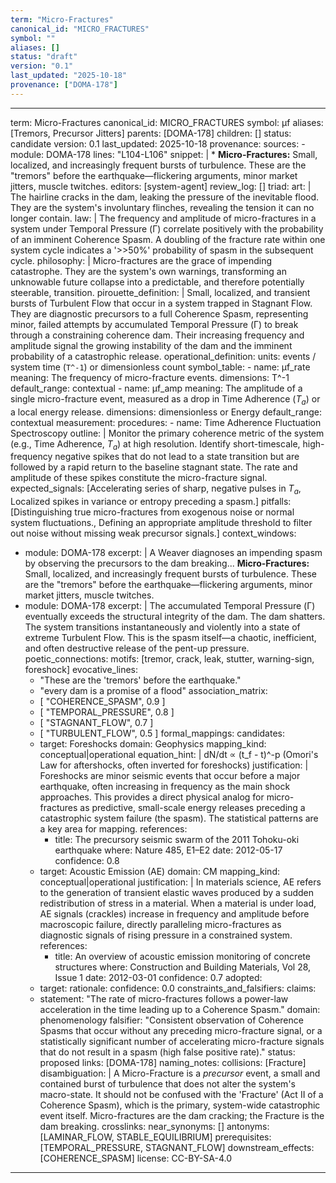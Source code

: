 ```yaml
---
term: "Micro-Fractures"
canonical_id: "MICRO_FRACTURES"
symbol: ""
aliases: []
status: "draft"
version: "0.1"
last_updated: "2025-10-18"
provenance: ["DOMA-178"]
---
```


---
term: Micro-Fractures
canonical_id: MICRO_FRACTURES
symbol: μf
aliases: [Tremors, Precursor Jitters]
parents: [DOMA-178]
children: []
status: candidate
version: 0.1
last_updated: 2025-10-18
provenance:
  sources:
    - module: DOMA-178
      lines: "L104-L106"
      snippet: |
        *   **Micro-Fractures:** Small, localized, and increasingly frequent bursts of turbulence. These are the "tremors" before the earthquake—flickering arguments, minor market jitters, muscle twitches.
  editors: [system-agent]
  review_log: []
triad:
  art: |
    The hairline cracks in the dam, leaking the pressure of the inevitable flood. They are the system's involuntary flinches, revealing the tension it can no longer contain.
  law: |
    The frequency and amplitude of micro-fractures in a system under Temporal Pressure (Γ) correlate positively with the probability of an imminent Coherence Spasm. A doubling of the fracture rate within one system cycle indicates a '>>50%' probability of spasm in the subsequent cycle.
  philosophy: |
    Micro-fractures are the grace of impending catastrophe. They are the system's own warnings, transforming an unknowable future collapse into a predictable, and therefore potentially steerable, transition.
pirouette_definition: |
  Small, localized, and transient bursts of Turbulent Flow that occur in a system trapped in Stagnant Flow. They are diagnostic precursors to a full Coherence Spasm, representing minor, failed attempts by accumulated Temporal Pressure (Γ) to break through a constraining coherence dam. Their increasing frequency and amplitude signal the growing instability of the dam and the imminent probability of a catastrophic release.
operational_definition:
  units: events / system time (`T^-1`) or dimensionless count
  symbol_table:
    - name: μf_rate
      meaning: The frequency of micro-fracture events.
      dimensions: T^-1
      default_range: contextual
    - name: μf_amp
      meaning: The amplitude of a single micro-fracture event, measured as a drop in Time Adherence ($T_a$) or a local energy release.
      dimensions: dimensionless or Energy
      default_range: contextual
  measurement:
    procedures:
      - name: Time Adherence Fluctuation Spectroscopy
        outline: |
          Monitor the primary coherence metric of the system (e.g., Time Adherence, $T_a$) at high resolution. Identify short-timescale, high-frequency negative spikes that do not lead to a state transition but are followed by a rapid return to the baseline stagnant state. The rate and amplitude of these spikes constitute the micro-fracture signal.
        expected_signals: [Accelerating series of sharp, negative pulses in $T_a$, Localized spikes in variance or entropy preceding a spasm.]
        pitfalls: [Distinguishing true micro-fractures from exogenous noise or normal system fluctuations., Defining an appropriate amplitude threshold to filter out noise without missing weak precursor signals.]
context_windows:
  - module: DOMA-178
    excerpt: |
      A Weaver diagnoses an impending spasm by observing the precursors to the dam breaking... **Micro-Fractures:** Small, localized, and increasingly frequent bursts of turbulence. These are the "tremors" before the earthquake—flickering arguments, minor market jitters, muscle twitches.
  - module: DOMA-178
    excerpt: |
      The accumulated Temporal Pressure (Γ) eventually exceeds the structural integrity of the dam. The dam shatters. The system transitions instantaneously and violently into a state of extreme Turbulent Flow. This is the spasm itself—a chaotic, inefficient, and often destructive release of the pent-up pressure.
poetic_connections:
  motifs: [tremor, crack, leak, stutter, warning-sign, foreshock]
  evocative_lines:
    - "These are the 'tremors' before the earthquake."
    - "every dam is a promise of a flood"
  association_matrix:
    - [ "COHERENCE_SPASM", 0.9 ]
    - [ "TEMPORAL_PRESSURE", 0.8 ]
    - [ "STAGNANT_FLOW", 0.7 ]
    - [ "TURBULENT_FLOW", 0.5 ]
formal_mappings:
  candidates:
    - target: Foreshocks
      domain: Geophysics
      mapping_kind: conceptual|operational
      equation_hint: |
        dN/dt ∝ (t_f - t)^-p   (Omori's Law for aftershocks, often inverted for foreshocks)
      justification: |
        Foreshocks are minor seismic events that occur before a major earthquake, often increasing in frequency as the main shock approaches. This provides a direct physical analog for micro-fractures as predictive, small-scale energy releases preceding a catastrophic system failure (the spasm). The statistical patterns are a key area for mapping.
      references:
        - title: The precursory seismic swarm of the 2011 Tohoku-oki earthquake
          where: Nature 485, E1–E2
          date: 2012-05-17
      confidence: 0.8
    - target: Acoustic Emission (AE)
      domain: CM
      mapping_kind: conceptual|operational
      justification: |
        In materials science, AE refers to the generation of transient elastic waves produced by a sudden redistribution of stress in a material. When a material is under load, AE signals (crackles) increase in frequency and amplitude before macroscopic failure, directly paralleling micro-fractures as diagnostic signals of rising pressure in a constrained system.
      references:
        - title: An overview of acoustic emission monitoring of concrete structures
          where: Construction and Building Materials, Vol 28, Issue 1
          date: 2012-03-01
      confidence: 0.7
  adopted:
    - target:
      rationale:
      confidence: 0.0
constraints_and_falsifiers:
  claims:
    - statement: "The rate of micro-fractures follows a power-law acceleration in the time leading up to a Coherence Spasm."
      domain: phenomenology
      falsifier: "Consistent observation of Coherence Spasms that occur without any preceding micro-fracture signal, or a statistically significant number of accelerating micro-fracture signals that do not result in a spasm (high false positive rate)."
      status: proposed
      links: [DOMA-178]
naming_notes:
  collisions: [Fracture]
  disambiguation: |
    A Micro-Fracture is a *precursor* event, a small and contained burst of turbulence that does not alter the system's macro-state. It should not be confused with the 'Fracture' (Act II of a Coherence Spasm), which is the primary, system-wide catastrophic event itself. Micro-fractures are the dam cracking; the Fracture is the dam breaking.
crosslinks:
  near_synonyms: []
  antonyms: [LAMINAR_FLOW, STABLE_EQUILIBRIUM]
  prerequisites: [TEMPORAL_PRESSURE, STAGNANT_FLOW]
  downstream_effects: [COHERENCE_SPASM]
license: CC-BY-SA-4.0
---